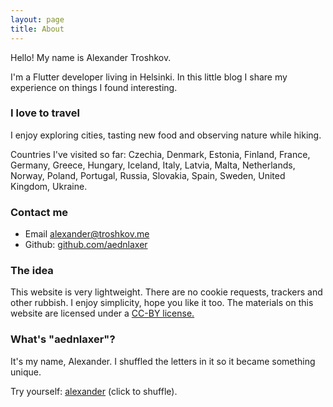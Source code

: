 ```yaml
---
layout: page
title: About
---
```


<script src="../assets/js/aednlaxerer.js"></script>

Hello! My name is Alexander Troshkov.

I'm a Flutter developer living in Helsinki. In this little blog I share my experience on things I found interesting.

### I love to travel

I enjoy exploring cities, tasting new food and observing nature while hiking.

Countries I've visited so far: Czechia, Denmark, Estonia, Finland, France, Germany, Greece, Hungary, Iceland, Italy, Latvia, Malta, Netherlands, Norway, Poland, Portugal, Russia, Slovakia, Spain, Sweden, United Kingdom, Ukraine.

### Contact me

- Email <a href="mailto:alexander@troshkov.me">alexander@troshkov.me</a>
- Github: <a href="https://github.com/aednlaxer">github.com/aednlaxer</a>

### The idea

This website is very lightweight. There are no cookie requests, trackers and other rubbish. I enjoy simplicity, hope you like it too. The materials on this website are licensed under a <a href="https://creativecommons.org/licenses/by/4.0/">CC-BY license.</a>

### What's "aednlaxer"?

It's my name, Alexander. I shuffled the letters in it so it became something unique.

Try yourself: <a id="nickname" href="javascript:generateNickname();">alexander</a> (click to shuffle).

